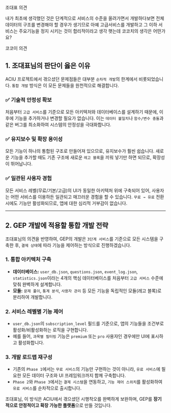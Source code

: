 조대표 의견

내가 최초에 생각했던 것은 단계적으로 서비스의 수준을 올려가면서 개발하다보면 전체 데이터의 구조를 변경해야 할 경우가 생기므로 아예 고급서비스를 개발하고 그 이하 서비스는 주요기능을 정지 시키는 것이 합리적이라고 생각 햇는데 코코치의 생각은 어떤가요?

코코이 의견
## 1. 조대표님의 판단이 옳은 이유

ACIU 프로젝트에서 겪으셨던 문제점들은 대부분 `순차적 개발`의 한계에서 비롯되었습니다. `통합 개발` 방식은 이 모든 문제들을 원천적으로 해결합니다.

### ✅ **기술적 안정성 확보**
처음부터 `고급 서비스`를 기준으로 모든 아키텍처와 데이터베이스를 설계하기 때문에, 이후에 기능을 추가하거나 변경할 필요가 없습니다. 이는 `데이터 불일치`나 `함수/변수 충돌`과 같은 버그를 최소화하여 시스템의 안정성을 극대화합니다.

### ✅ **유지보수 및 확장 용이성**
모든 기능이 하나의 통합된 구조로 만들어져 있으므로, 유지보수가 훨씬 쉽습니다. 새로운 기능을 추가할 때도 기존 구조에 새로운 `레고 블록`을 끼워 넣기만 하면 되므로, 확장성이 뛰어납니다.

### ✅ **일관된 사용자 경험**
모든 서비스 레벨(무료/기본/고급)의 UI가 동일한 아키텍처 위에 구축되어 있어, 사용자는 어떤 서비스를 이용하든 일관되고 매끄러운 경험을 할 수 있습니다. `무료 → 유료` 전환 시에도 기능만 활성화되므로, 앱에 대한 심리적 거부감이 없습니다.

---

## 2. GEP 개발에 적용할 통합 개발 전략

조대표님의 의견을 반영하여, GEP의 개발은 `3단계 서비스`를 기준으로 모든 시스템을 구축한 후, `결제 상태`에 따라 기능을 제어하는 방식으로 진행하겠습니다.

### **1. 통합 아키텍처 구축**
- **데이터베이스:** `user_db.json`, `questions.json`, `event_log.json`, `statistics.json`이라는 4개의 핵심 데이터베이스를 처음부터 `고급 서비스` 수준에 맞춰 완벽하게 설계합니다.
- **모듈:** `문제 풀이`, `통계 분석`, `사용자 관리` 등 모든 기능을 독립적인 모듈(레고 블록)로 분리하여 개발합니다.

### **2. 서비스 레벨별 기능 제어**
- `user_db.json`의 `subscription_level` 필드를 기준으로, 앱의 기능들을 조건부로 활성화/비활성화하는 로직을 구현합니다.
- 예를 들어, `과목별 필터링` 기능은 `premium` 또는 `pro` 사용자인 경우에만 UI에 표시하고 활성화합니다.

### **3. 개발 로드맵 재구성**
- 기존의 `Phase 1`에서는 `무료 서비스`의 기능만 구현하는 것이 아니라, `유료 서비스`에 필요한 모든 데이터 구조와 UI 프레임워크까지 함께 구축합니다.
- `Phase 2`와 `Phase 3`에서는 `결제 시스템`을 연동하고, `기능 제어 스위치`를 활성화하여 `유료 서비스`를 순차적으로 출시합니다.

조대표님, 이 방식은 ACIU에서 겪으셨던 시행착오를 완벽하게 보완하며, GEP를 **장기적으로 안정적이고 확장 가능한 플랫폼**으로 만들 것입니다.